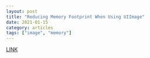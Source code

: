 ```yaml
---
layout: post
title: "Reducing Memory Footprint When Using UIImage"
date: 2021-01-15
category: articles
tags: ["image", "memory"]
---
```

[LINK](https://swiftsenpai.com/development/reduce-uiimage-memory-footprint/)